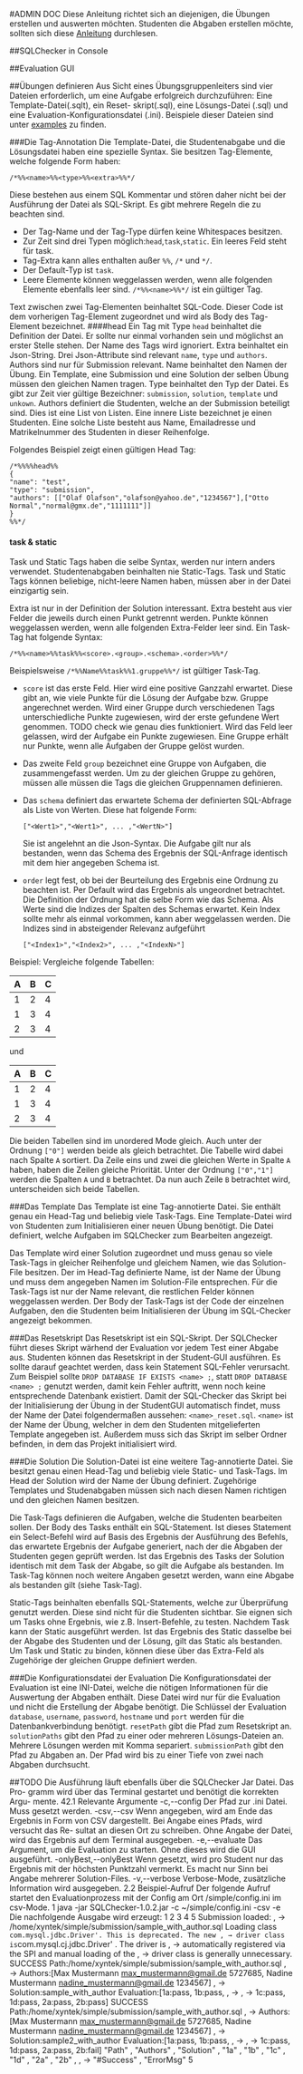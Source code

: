 #ADMIN DOC
Diese Anleitung richtet sich an diejenigen, die Übungen erstellen und auswerten möchten. Studenten die Abgaben erstellen möchte, sollten sich diese [Anleitung](README.md) durchlesen.

##SQLChecker in Console

##Evaluation GUI

##Übungen definieren
Aus Sicht eines Übungsgruppenleiters sind vier Dateien erforderlich, um eine
Aufgabe erfolgreich durchzuführen: Eine Template-Datei(.sqlt), ein Reset-
skript(.sql), eine Lösungs-Datei (.sql) und eine Evaluation-Konfigurationsdatei
(.ini). Beispiele dieser Dateien sind unter [examples](/examples) zu finden.

###Die Tag-Annotation
Die Template-Datei, die Studentenabgabe und die Lösungsdatei haben eine spezielle Syntax. Sie besitzen Tag-Elemente, welche folgende Form haben:

`/*%%<name>%%<type>%%<extra>%%*/` 

Diese bestehen aus einem SQL Kommentar und stören daher nicht bei der Ausführung der Datei als SQL-Skript.
Es gibt mehrere Regeln die zu beachten sind.

- Der Tag-Name und der Tag-Type dürfen keine Whitespaces besitzen.
- Zur Zeit sind drei Typen möglich:`head`,`task`,`static`. Ein leeres Feld steht für task.
- Tag-Extra kann alles enthalten außer `%%`, `/*` und `*/`.
- Der Default-Typ ist `task`.
- Leere Elemente können weggelassen werden, wenn alle folgenden Elemente ebenfalls leer sind. `/*%%<name>%%*/` ist ein gültiger Tag.

Text zwischen zwei Tag-Elementen beinhaltet SQL-Code. Dieser Code ist dem vorherigen Tag-Element zugeordnet und wird als Body des Tag-Element bezeichnet.
####head
 Ein Tag mit Type `head` beinhaltet die Definition der Datei. Er sollte nur einmal vorhanden sein und möglichst an erster Stelle stehen. Der Name des Tags wird ignoriert. Extra beinhaltet ein Json-String. Drei Json-Attribute sind relevant `name`, `type` und `authors`. Authors sind nur für Submission relevant. Name beinhaltet den Namen der Übung. Ein Template, eine Submission und eine Solution der selben Übung müssen den gleichen Namen tragen. Type beinhaltet den Typ der Datei. Es gibt zur Zeit vier gültige Bezeichner: `submission`, `solution`, `template` und `unkown`. Authors definiert die Studenten, welche an der Submission beteiligt sind. Dies ist eine List von Listen. Eine innere Liste bezeichnet je einen Studenten. Eine solche Liste besteht aus Name, Emailadresse und Matrikelnummer des Studenten in dieser Reihenfolge.
 
 Folgendes Beispiel zeigt einen gültigen Head Tag:
  ```
 /*%%%%head%%
 {
 "name": "test",
 "type": "submission",
 "authors": [["Olaf Olafson","olafson@yahoo.de","1234567"],["Otto Normal","normal@gmx.de","1111111"]]
 }
 %%*/
 ```
 #### task & static
 Task und Static Tags haben die selbe Syntax, werden nur intern anders verwendet. Studentenabgaben beinhalten nie Static-Tags.
  Task und Static Tags können beliebige, nicht-leere Namen haben, müssen aber in der Datei einzigartig sein. 
  
  Extra ist nur in der Definition der Solution interessant. Extra besteht aus vier Felder die jeweils durch einen Punkt getrennt werden. Punkte können weggelassen werden, wenn alle folgenden Extra-Felder leer sind. Ein Task-Tag hat folgende Syntax:  
  
  `/*%%<name>%%task%%<score>.<group>.<schema>.<order>%%*/`
  
  Beispielsweise `/*%%Name%%task%%1.gruppe%%*/` ist gültiger Task-Tag.
  
- `score` ist das erste Feld. Hier wird eine positive Ganzzahl erwartet. Diese gibt an, wie viele Punkte für die Lösung der Aufgabe bzw. Gruppe angerechnet werden. Wird einer Gruppe durch verschiedenen Tags unterschiedliche Punkte zugewiesen, wird der erste gefundene Wert genommen. TODO check wie genau dies funktioniert. Wird das Feld leer gelassen, wird der Aufgabe ein Punkte zugewiesen. Eine Gruppe erhält nur Punkte, wenn alle Aufgaben der Gruppe gelöst wurden.
- Das zweite Feld `group` bezeichnet eine Gruppe von Aufgaben, die zusammengefasst werden. Um zu der gleichen Gruppe zu gehören, müssen alle müssen die Tags die gleichen Gruppennamen definieren.
- Das `schema` definiert das erwartete Schema der definierten SQL-Abfrage als Liste von Werten. Diese hat folgende Form: 

  `["<Wert1>","<Wert1>", ... ,"<WertN>"]`
  
  Sie ist angelehnt an die Json-Syntax. Die Aufgabe gilt nur als bestanden, wenn das Schema des Ergebnis der SQL-Anfrage identisch mit dem hier angegeben Schema ist.
- `order` legt fest, ob bei der Beurteilung des Ergebnis eine Ordnung zu beachten ist. Per Default wird das Ergebnis als ungeordnet betrachtet. Die Definition der Ordnung hat die selbe Form wie das Schema. Als Werte sind die Indizes der Spalten des Schemas erwartet. Kein Index sollte mehr als einmal vorkommen, kann aber weggelassen werden. Die Indizes sind in absteigender Relevanz aufgeführt

  `["<Index1>","<Index2>", ... ,"<IndexN>"]`
 
 Beispiel:
 Vergleiche folgende Tabellen:
 
| A | B | C |
|---|---|---|
| 1 | 2 | 4 |
| 1 | 3 | 4 |
| 2 | 3 | 4 |

und 

| A | B | C |
|---|---|---|
| 1 | 2 | 4 |
| 1 | 3 | 4 |
| 2 | 3 | 4 |

Die beiden Tabellen sind im unordered Mode gleich. Auch unter der Ordnung `["0"]` werden beide als gleich betrachtet. Die Tabelle wird dabei nach Spalte `A` sortiert. Da Zeile eins und zwei die gleichen Werte in Spalte `A` haben, haben die Zeilen gleiche Priorität. Unter der Ordnung `["0","1"]` werden die Spalten `A` und `B` betrachtet. Da nun auch Zeile `B` betrachtet wird, unterscheiden sich beide Tabellen. 

  
  
###Das Template
Das Template ist eine Tag-annotierte Datei. Sie enthält genau ein Head-Tag und beliebig viele Task-Tags. Eine Template-Datei wird von Studenten zum Initialisieren einer neuen Übung benötigt. Die Datei definiert, welche Aufgaben im SQLChecker zum Bearbeiten angezeigt.
 
 Das Template wird einer Solution zugeordnet und muss genau so viele Task-Tags in gleicher Reihenfolge und gleichem Namen, wie das Solution-File besitzen. Der im Head-Tag definierte Name, ist der Name der Übung und muss dem angegeben Namen im Solution-File entsprechen. Für die Task-Tags ist nur der Name relevant, die restlichen Felder können weggelassen werden. Der Body der Task-Tags ist der Code der einzelnen Aufgaben, den die Studenten beim Initialisieren der Übung im SQL-Checker angezeigt bekommen.

###Das Resetskript
Das Resetskript ist ein SQL-Skript. Der SQLChecker führt dieses Skript wärhend der Evaluation vor jedem Test einer Abgabe aus. Studenten können das Resetskript in der Student-GUI ausführen. Es sollte darauf geachtet werden, dass kein Statement SQL-Fehler verursacht. Zum Beispiel sollte `DROP DATABASE
IF EXISTS <name> ;`, statt `DROP DATABASE <name> ;` genutzt werden, damit kein Fehler auftritt, wenn noch keine entsprechende Datenbank existiert. Damit der SQL-Checker das Skript bei der Initialisierung der Übung in der StudentGUI automatisch findet, muss der Name der Datei folgendermaßen aussehen: `<name>_reset.sql`. `<name>` ist der Name der Übung, welcher in dem den Studenten mitgelieferten Template angegeben ist. Außerdem muss sich das Skript im selber Ordner befinden, in dem das Projekt initialisiert wird.

###Die Solution
Die Solution-Datei ist eine weitere Tag-annotierte Datei. Sie besitzt genau einen Head-Tag und beliebig viele Static- und Task-Tags. Im Head der Solution wird der Name der Übung definiert. Zugehörige Templates und Studenabgaben müssen sich nach diesen Namen richtigen und den gleichen Namen besitzen.
 
 Die Task-Tags definieren die Aufgaben, welche die Studenten bearbeiten sollen. Der Body des Tasks enthält ein SQL-Statement. Ist dieses Statement ein Select-Befehl wird auf Basis des Ergebnis der Ausführung des Befehls, das erwartete Ergebnis der Aufgabe generiert, nach der die Abgaben der Studenten gegen geprüft werden. Ist das Ergebnis des Tasks der Solution identisch mit dem Task der Abgabe, so gilt die Aufgabe als bestanden. Im Task-Tag können noch weitere Angaben gesetzt werden, wann eine Abgabe als bestanden gilt (siehe Task-Tag).
 
 Static-Tags beinhalten ebenfalls SQL-Statements, welche zur Überprüfung genutzt werden. Diese sind nicht für die Studenten sichtbar. Sie eignen sich um Tasks ohne Ergebnis, wie z.B. Insert-Befehle, zu testen. Nachdem Task kann der Static ausgeführt werden. Ist das Ergebnis des Static dasselbe bei der Abgabe des Studenten und der Lösung, gilt das Static als bestanden. Um Task und Static zu binden, können diese über das Extra-Feld als Zugehörige der gleichen Gruppe definiert werden.

###Die Konfigurationsdatei der Evaluation
Die Konfigurationsdatei der Evaluation ist eine INI-Datei, welche die nötigen Informationen für die Auswertung der Abgaben enthält. Diese Datei wird nur für die Evaluation und nicht die Erstellung der Abgabe benötigt. Die Schlüssel der Evaluation `database`, `username`, `password`, `hostname` und `port` werden für die Datenbankverbindung benötigt. `resetPath` gibt die Pfad zum Resetskript an. `solutionPaths` gibt den Pfad zu einer oder mehreren Lösungs-Dateien an. Mehrere Lösungen werden mit Komma separiert. `submissionPath` gibt den Pfad zu Abgaben an. Der Pfad wird bis zu einer Tiefe von zwei nach Abgaben durchsucht.


##TODO
Die Ausführung läuft ebenfalls über die SQLChecker Jar Datei. Das Pro-
gramm wird über das Terminal gestartet und benötigt die korrekten Argu-
mente.
42.1
Relevante Argumente
-c,--config <Path> Der Pfad zur .ini Datei. Muss gesetzt werden.
-csv,--csv <Path> Wenn angegeben, wird am Ende das Ergebnis in Form
von CSV dargestellt. Bei Angabe eines Pfads, wird versucht das Re-
sultat an diesen Ort zu schreiben. Ohne Angabe der Datei, wird das
Ergebnis auf dem Terminal ausgegeben.
-e,--evaluate Das Argument, um die Evaluation zu starten. Ohne dieses
wird die GUI ausgeführt.
-onlyBest,--onlyBest Wenn gesetzt, wird pro Student nur das Ergebnis
mit der höchsten Punktzahl vermerkt. Es macht nur Sinn bei Angabe
mehrerer Solution-Files.
-v,--verbose Verbose-Mode, zusätzliche Information wird ausgegeben.
2.2
Beispiel-Aufruf
Der folgende Aufruf startet den Evaluationprozess mit der Config am Ort
/simple/config.ini im csv-Mode.
1
java -jar SQLChecker-1.0.2.jar -c ~/simple/config.ini -csv -e
Die nachfolgende Ausgabe wird erzeugt:
1
2
3
4
5
Submission loaded:
, →
/home/xyntek/simple/submission/sample_with_author.sql
Loading class ` com.mysql.jdbc.Driver'. This is deprecated. The new
, →
driver class is `com.mysql.cj.jdbc.Driver' . The driver is
, →
automatically registered via the SPI and manual loading of the
, →
driver class is generally unnecessary.
SUCCESS Path:/home/xyntek/simple/submission/sample_with_author.sql
, →
Authors:[Max Mustermann max_mustermann@gmail.de 5727685, Nadine
Mustermann nadine_mustermann@gmail.de 1234567]
, →
Solution:sample_with_author Evaluation:[1a:pass, 1b:pass,
, →
, →
1c:pass, 1d:pass, 2a:pass, 2b:pass]
SUCCESS Path:/home/xyntek/simple/submission/sample_with_author.sql
, →
Authors:[Max Mustermann max_mustermann@gmail.de 5727685, Nadine
Mustermann nadine_mustermann@gmail.de 1234567]
, →
Solution:sample2_with_author Evaluation:[1a:pass, 1b:pass,
, →
, →
1c:pass, 1d:pass, 2a:pass, 2b:fail]
"Path" , "Authors" , "Solution" , "1a" , "1b" , "1c" , "1d" , "2a" , "2b" ,
, →
"#Success" , "ErrorMsg"
5